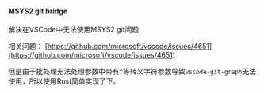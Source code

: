 #### MSYS2 git bridge

解决在VSCode中无法使用MSYS2 git问题

相关问题：
[https://github.com/microsoft/vscode/issues/4651](https://github.com/microsoft/vscode/issues/4651)

但是由于批处理无法处理参数中带有`^`等转义字符参数导致`vscode-git-graph`无法使用，所以使用Rust简单实现了下。